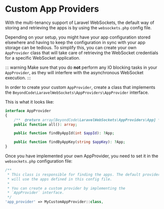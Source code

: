 # Custom App Providers

With the multi-tenancy support of Laravel WebSockets, the default way of storing and retrieving the apps is by using the `websockets.php` config file.

Depending on your setup, you might have your app configuration stored elsewhere and having to keep the configuration in sync with your app storage can be tedious. To simplify this, you can create your own `AppProvider` class that will take care of retrieving the WebSocket credentials for a specific WebSocket application.

::: warning
Make sure that you do **not** perform any IO blocking tasks in your `AppProvider`, as they will interfere with the asynchronous WebSocket execution.
:::

In order to create your custom `AppProvider`, create a class that implements the `BeyondCode\LaravelWebSockets\AppProviders\AppProvider` interface.

This is what it looks like:

```php
interface AppProvider
{
    /**  @return array[BeyondCode\LaravelWebSockets\AppProviders\App] */
    public function all(): array;

    public function findByAppId(int $appId): ?App;

    public function findByAppKey(string $appKey): ?App;
}
```

Once you have implemented your own AppProvider, you need to set it in the `websockets.php` configuration file:

```php	
/**
 * This class is responsible for finding the apps. The default provider
 * will use the apps defined in this config file.
 *
 * You can create a custom provider by implementing the
 * `AppProvider` interface.
 */
'app_provider' => MyCustomAppProvider::class,
```
